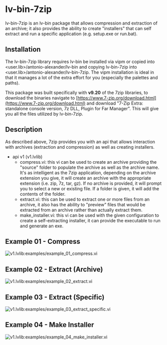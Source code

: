 # lv-bin-7zip

lv-bin-7zip is an lv-bin package that allows compression and extraction of an archive; it also provides the ability to create "installers" that can self extract and run a specific application (e.g. setup.exe or run.bat).

## Installation

The lv-bin-7zip library requires lv-bin be installed via vipm or copied into <user.lib>/antonio-alexander/lv-bin and copying lv-bin-7zip into <user.lib>/antonio-alexander/lv-bin-7zip. The vipm installation is ideal in that it manages a lot of the extra effort for you (especially the palettes and paths).

This package was built specifically with **v9.20** of the 7zip libraries, to download the binaries navigate to [https://www.7-zip.org/download.html](https://www.7-zip.org/download.html) and download "7-Zip Extra: standalone console version, 7z DLL, Plugin for Far Manager". This will give you all the files utilized by lv-bin-7zip.

## Description

As described above, 7zip provides you with an api that allows interaction with archives (extraction and compression) as well as creating installers.

* api v1 (v1.lvlib)
  * compress.vi: this vi can be used to create an archive providing the "source" folder to populate the archive as well as the archive name. It's as intelligent as the 7zip application, depending on the archive extension you give, it will create an archive with the appropriate extension (i.e. zip, 7z, tar, gz). If no archive is provided, it will prompt you to select a new or existing file. If a folder is given, it will add the contents of the folder.
  * extract.vi: this can be used to extract one or more files from an archive, it also has the ability to "preview" files that would be extracted from an archive rather than actually extract them.
  * make_installer.vi: this vi can be used with the given configuration to create a self-extracting installer, it can provide the executable to run and generate an exe.

## Example 01 - Compress

![v1.lvlib:examples/example_01_compress.vi](../../doc/lv-bin-7zip/v1_example_01_compress.png "Compress")

## Example 02 - Extract (Archive)

![v1.lvlib:examples/example_02_extract.vi](../../doc/lv-bin-7zip/v1_example_02_extract.png "Extract")

## Example 03 - Extract (Specific)

![v1.lvlib:examples/example_03_extract_specific.vi](../../doc/lv-bin-7zip/v1_example_03_extract_specific.png "Extract (Specific)")

## Example 04 - Make Installer

![v1.lvlib:examples/example_04_make_installer.vi](../../doc/lv-bin-7zip/v1_example_04_make_installer.png "Make Installer")
